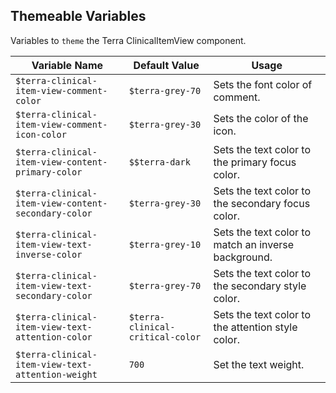 ## Themeable Variables

Variables to `theme` the Terra ClinicalItemView component.

| Variable Name | Default Value | Usage |
|---|---|---|
| `$terra-clinical-item-view-comment-color` | `$terra-grey-70` | Sets the font color of comment.|
| `$terra-clinical-item-view-comment-icon-color` | `$terra-grey-30` | Sets the color of the icon. |
| `$terra-clinical-item-view-content-primary-color` | `$$terra-dark` | Sets the text color to the primary focus color. |
| `$terra-clinical-item-view-content-secondary-color` | `$terra-grey-30` | Sets the text color to the secondary focus color.|
| `$terra-clinical-item-view-text-inverse-color` | `$terra-grey-10` | Sets the text color to match an inverse background. |
| `$terra-clinical-item-view-text-secondary-color` | `$terra-grey-70` | Sets the text color to the secondary style color. |
| `$terra-clinical-item-view-text-attention-color` | `$terra-clinical-critical-color` | Sets the text color to the attention style color. |
| `$terra-clinical-item-view-text-attention-weight` | `700` | Set the text weight. |
